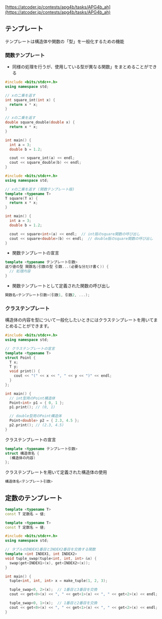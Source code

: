[https://atcoder.jp/contests/apg4b/tasks/APG4b_ah](https://atcoder.jp/contests/apg4b/tasks/APG4b_ah)


## テンプレート
テンプレートは構造体や関数の「型」を一般化するための機能

### 関数テンプレート
- 同様の処理を行うが、使用している型が異なる関数」をまとめることができる
```cpp
#include <bits/stdc++.h>
using namespace std;

// xの二乗を返す
int square_int(int x) {
  return x * x;
}

// xの二乗を返す
double square_double(double x) {
  return x * x;
}

int main() {
  int a = 3;
  double b = 1.2;

  cout << square_int(a) << endl;
  cout << square_double(b) << endl;
}

```

<!-- 関数テンプレートを使用するとこうなる -->
```cpp
#include <bits/stdc++.h>
using namespace std;

// xの二乗を返す (関数テンプレート版)
template <typename T>
T square(T x) {
  return x * x;
}

int main() {
  int a = 3;
  double b = 1.2;

  cout << square<int>(a) << endl;  // int版のsquare関数の呼び出し
  cout << square<double>(b) << endl;  // double版のsquare関数の呼び出し
}

```

- 関数テンプレートの宣言
```cpp
template <typename テンプレート引数>
返り値の型 関数名(引数の型 引数...(必要な分だけ書く)) {
  // 処理内容
}
```
- 関数テンプレートとして定義された関数の呼び出し
```cpp
関数名<テンプレート引数>(引数1, 引数2, ...);
```

### クラステンプレート
構造体の内容を型について一般化したいときにはクラステンプレートを用いてまとめることができます。
```cpp
#include <bits/stdc++.h>
using namespace std;

// クラステンプレートの宣言
template <typename T>
struct Point {
  T x;
  T y;
  void print() {
    cout << "(" << x << ", " << y << ")" << endl;
  }
};

int main() {
  // int型用のPoint構造体
  Point<int> p1 = { 0, 1 };
  p1.print(); // (0, 1)

  // double型用のPoint構造体
  Point<double> p2 = { 2.3, 4.5 };
  p2.print(); // (2.3, 4.5)
}

```


クラステンプレートの宣言
```cpp
template <typename テンプレート引数>
struct 構造体名 {
  (構造体の内容)
};
```

クラステンプレートを用いて定義された構造体の使用
```cpp
構造体名<テンプレート引数>
```


## 定数のテンプレート
```cpp
template <typename T>
const T 定数名 = 値;
```
```cpp
template <typename T>
const T 定数名 = 値;
```


```cpp
#include <bits/stdc++.h>
using namespace std;

// タプルのINDEX1番目とINDEX2番目を交換する関数
template <int INDEX1, int INDEX2>
void tuple_swap(tuple<int, int, int> &x) {
  swap(get<INDEX1>(x), get<INDEX2>(x));
}

int main() {
  tuple<int, int, int> x = make_tuple(1, 2, 3);

  tuple_swap<0, 2>(x);  // 1番目と3番目を交換
  cout << get<0>(x) << ", " << get<1>(x) << ", " << get<2>(x) << endl;

  tuple_swap<0, 1>(x);  // 1番目と2番目を交換
  cout << get<0>(x) << ", " << get<1>(x) << ", " << get<2>(x) << endl;
}

```